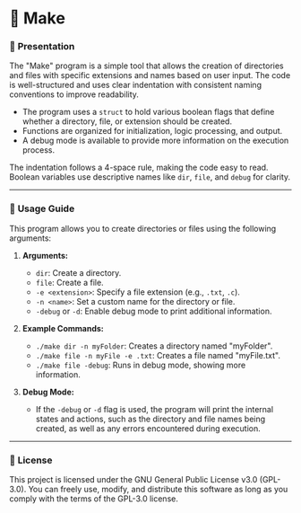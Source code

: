# 📂 **Make**

### 📝 **Presentation**

The "Make" program is a simple tool that allows the creation of directories and files with specific extensions and names based on user input. The code is well-structured and uses clear indentation with consistent naming conventions to improve readability.

- The program uses a `struct` to hold various boolean flags that define whether a directory, file, or extension should be created.
- Functions are organized for initialization, logic processing, and output.
- A debug mode is available to provide more information on the execution process.

The indentation follows a 4-space rule, making the code easy to read. Boolean variables use descriptive names like `dir`, `file`, and `debug` for clarity.

---

### 🚀 **Usage Guide**

This program allows you to create directories or files using the following arguments:

1. **Arguments:**
   - `dir`: Create a directory.
   - `file`: Create a file.
   - `-e <extension>`: Specify a file extension (e.g., `.txt`, `.c`).
   - `-n <name>`: Set a custom name for the directory or file.
   - `-debug` or `-d`: Enable debug mode to print additional information.

2. **Example Commands:**
   - `./make dir -n myFolder`: Creates a directory named "myFolder".
   - `./make file -n myFile -e .txt`: Creates a file named "myFile.txt".
   - `./make file -debug`: Runs in debug mode, showing more information.

3. **Debug Mode:**
   - If the `-debug` or `-d` flag is used, the program will print the internal states and actions, such as the directory and file names being created, as well as any errors encountered during execution.

---

### 📄 **License**

This project is licensed under the GNU General Public License v3.0 (GPL-3.0). You can freely use, modify, and distribute this software as long as you comply with the terms of the GPL-3.0 license.
